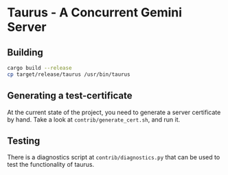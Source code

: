 # Taurus - A Concurrent Gemini Server

## Building

```sh
cargo build --release
cp target/release/taurus /usr/bin/taurus
```

## Generating a test-certificate

At the current state of the project, you need to generate a server certificate by hand. Take a look at `contrib/generate_cert.sh`, and run it.

## Testing

There is a diagnostics script at `contrib/diagnostics.py` that can be used to test the functionality of taurus.
